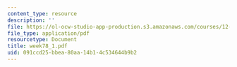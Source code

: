```yaml
---
content_type: resource
description: ''
file: https://ol-ocw-studio-app-production.s3.amazonaws.com/courses/12-163-surface-processes-and-landscape-evolution-fall-2004/091ccd25bbea80aa14b14c534644b9b2_week78_1.pdf
file_type: application/pdf
resourcetype: Document
title: week78_1.pdf
uid: 091ccd25-bbea-80aa-14b1-4c534644b9b2
---
```

